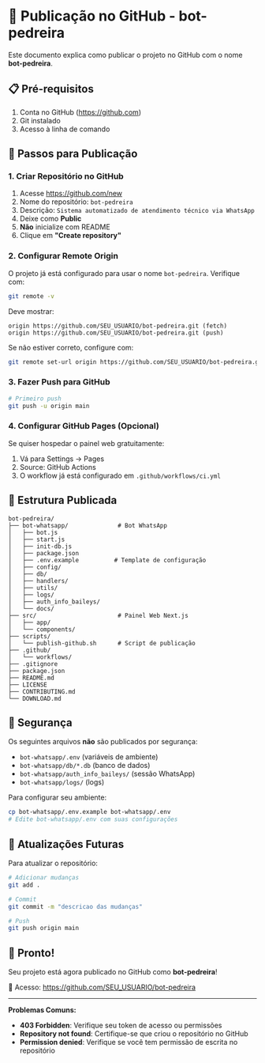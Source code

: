 # 🚀 Publicação no GitHub - bot-pedreira

Este documento explica como publicar o projeto no GitHub com o nome **bot-pedreira**.

## 📋 Pré-requisitos

1. Conta no GitHub (https://github.com)
2. Git instalado
3. Acesso à linha de comando

## 🔧 Passos para Publicação

### 1. Criar Repositório no GitHub

1. Acesse https://github.com/new
2. Nome do repositório: `bot-pedreira`
3. Descrição: `Sistema automatizado de atendimento técnico via WhatsApp`
4. Deixe como **Public**
5. **Não** inicialize com README
6. Clique em **"Create repository"**

### 2. Configurar Remote Origin

O projeto já está configurado para usar o nome `bot-pedreira`. Verifique com:

```bash
git remote -v
```

Deve mostrar:
```
origin https://github.com/SEU_USUARIO/bot-pedreira.git (fetch)
origin https://github.com/SEU_USUARIO/bot-pedreira.git (push)
```

Se não estiver correto, configure com:
```bash
git remote set-url origin https://github.com/SEU_USUARIO/bot-pedreira.git
```

### 3. Fazer Push para GitHub

```bash
# Primeiro push
git push -u origin main
```

### 4. Configurar GitHub Pages (Opcional)

Se quiser hospedar o painel web gratuitamente:

1. Vá para Settings → Pages
2. Source: GitHub Actions
3. O workflow já está configurado em `.github/workflows/ci.yml`

## 📁 Estrutura Publicada

```
bot-pedreira/
├── bot-whatsapp/              # Bot WhatsApp
│   ├── bot.js
│   ├── start.js
│   ├── init-db.js
│   ├── package.json
│   ├── .env.example          # Template de configuração
│   ├── config/
│   ├── db/
│   ├── handlers/
│   ├── utils/
│   ├── logs/
│   ├── auth_info_baileys/
│   └── docs/
├── src/                       # Painel Web Next.js
│   ├── app/
│   └── components/
├── scripts/
│   └── publish-github.sh      # Script de publicação
├── .github/
│   └── workflows/
├── .gitignore
├── package.json
├── README.md
├── LICENSE
├── CONTRIBUTING.md
└── DOWNLOAD.md
```

## 🔐 Segurança

Os seguintes arquivos **não** são publicados por segurança:
- `bot-whatsapp/.env` (variáveis de ambiente)
- `bot-whatsapp/db/*.db` (banco de dados)
- `bot-whatsapp/auth_info_baileys/` (sessão WhatsApp)
- `bot-whatsapp/logs/` (logs)

Para configurar seu ambiente:
```bash
cp bot-whatsapp/.env.example bot-whatsapp/.env
# Edite bot-whatsapp/.env com suas configurações
```

## 🔄 Atualizações Futuras

Para atualizar o repositório:

```bash
# Adicionar mudanças
git add .

# Commit
git commit -m "descricao das mudanças"

# Push
git push origin main
```

## 🎉 Pronto!

Seu projeto está agora publicado no GitHub como **bot-pedreira**!

🔗 Acesso: https://github.com/SEU_USUARIO/bot-pedreira

---

**Problemas Comuns:**

- **403 Forbidden**: Verifique seu token de acesso ou permissões
- **Repository not found**: Certifique-se que criou o repositório no GitHub
- **Permission denied**: Verifique se você tem permissão de escrita no repositório

